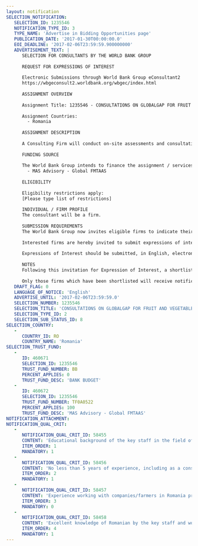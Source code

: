```yaml
---
layout: notification
SELECTION_NOTIFICATION: 
   SELECTION_ID: 1235546
   NOTIFICATION_TYPE_ID: 3
   TYPE_NAME: 'Advertise in Bidding Opportunities page'
   PUBLICATION_DATE: '2017-01-30T00:00:00.0'
   EOI_DEADLINE: '2017-02-06T23:59:59.900000000'
   ADVERTISEMENT_TEXT: |
      SELECTION FOR CONSULTANTS BY THE WORLD BANK GROUP
      
      REQUEST FOR EXPRESSIONS OF INTEREST
      
      Electronic Submissions through World Bank Group eConsultant2
      https://wbgeconsult2.worldbank.org/wbgec/index.html
      
      ASSIGNMENT OVERVIEW
      
      Assignment Title: 1235546 - CONSULTATIONS ON GLOBALGAP FOR FRUIT AND VEGETABLE FARMS IN ROMANIA
      
      Assignment Countries:
        - Romania
      
      ASSIGNMENT DESCRIPTION
      
      A Consulting Firm will conduct on-site assessments and consultations at production facilities of up to 17 companies, fruit and vegetables producers, having their operations in Romania based on the list provided by IFC.
      
      FUNDING SOURCE
      
      The World Bank Group intends to finance the assignment / services described below under the following:
        - MAS Advisory - Global FMTAAS
      
      ELIGIBILITY
      
      Eligibility restrictions apply:
      [Please type list of restrictions]
      
      INDIVIDUAL / FIRM PROFILE
      The consultant will be a firm. 
      
      SUBMISSION REQUIREMENTS
      The World Bank Group now invites eligible firms to indicate their interest in providing the services.  Interested firms must provide information indicating that they are qualified to perform the services (brochures, description of similar assignments, experience in similar conditions, availability of appropriate skills among staff, etc. for firms; CV and cover letter for individuals).  Please note that the total size of all attachments should be less than 5MB.  Consultants may associate to enhance their qualifications.
      
      Interested firms are hereby invited to submit expressions of interest.
      
      Expressions of Interest should be submitted, in English, electronically through World Bank Group eConsultant2 (https://wbgeconsult2.worldbank.org/wbgec/index.html)
      
      NOTES
      Following this invitation for Expression of Interest, a shortlist of qualified firms will be formally invited to submit proposals. Shortlisting and selection will be subject to the availability of funding.
      
      Only those firms which have been shortlisted will receive notification. No debrief will be provided to firms which have not been shortlisted.
   DRAFT_FLAG: 0
   LANGUAGE_OF_NOTICE: 'English'
   ADVERTISE_UNTIL: '2017-02-06T23:59:59.0'
   SELECTION_NUMBER: 1235546
   SELECTION_TITLE: 'CONSULTATIONS ON GLOBALGAP FOR FRUIT AND VEGETABLE FARMS IN ROMANIA'
   SELECTION_TYPE_ID: 2
   SELECTION_SUB_STATUS_ID: 8
SELECTION_COUNTRY: 
   - 
      COUNTRY_ID: RO
      COUNTRY_NAME: 'Romania'
SELECTION_TRUST_FUND: 
   - 
      ID: 460671
      SELECTION_ID: 1235546
      TRUST_FUND_NUMBER: BB
      PERCENT_APPLIES: 0
      TRUST_FUND_DESC: 'BANK BUDGET'
   - 
      ID: 460672
      SELECTION_ID: 1235546
      TRUST_FUND_NUMBER: TF0A0522
      PERCENT_APPLIES: 100
      TRUST_FUND_DESC: 'MAS Advisory - Global FMTAAS'
NOTIFICATION_ATTACHMENT: 
NOTIFICATION_QUAL_CRIT: 
   - 
      NOTIFICATION_QUAL_CRIT_ID: 58455
      CONTENT: 'Educational background of the key staff in the field of food safety or related spheres (agriculture, veterinary medicine, hygiene, food technologies, etc.).'
      ITEM_ORDER: 1
      MANDATORY: 1
   - 
      NOTIFICATION_QUAL_CRIT_ID: 58456
      CONTENT: 'No less than 5 years of experience, including as a consultant on GLOBALG.A.P for fruit and vegetables.'
      ITEM_ORDER: 2
      MANDATORY: 1
   - 
      NOTIFICATION_QUAL_CRIT_ID: 58457
      CONTENT: 'Experience working with companies/farmers in Romania preferable.'
      ITEM_ORDER: 3
      MANDATORY: 0
   - 
      NOTIFICATION_QUAL_CRIT_ID: 58458
      CONTENT: 'Excellent knowledge of Romanian by the key staff and working knowledge of English.'
      ITEM_ORDER: 4
      MANDATORY: 1
---
```

